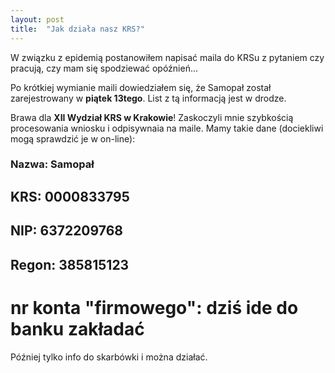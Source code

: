 ```yaml
---
layout: post
title:  "Jak działa nasz KRS?"
---
```


W związku z epidemią postanowiłem napisać maila do KRSu z pytaniem czy pracują, czy mam się spodziewać opóźnień...

Po krótkiej wymianie maili dowiedziałem się, że Samopał został zarejestrowany w __piątek 13tego__. List z tą informacją jest w drodze.

Brawa dla __XII Wydział KRS w Krakowie__! Zaskoczyli mnie szybkością procesowania wniosku i odpisywnaia na maile. Mamy takie dane (dociekliwi mogą sprawdzić je w on-line):

### Nazwa: Samopał
## KRS: 0000833795
## NIP: 6372209768
## Regon: 385815123
# nr konta "firmowego": **dziś ide do banku zakładać**

Później tylko info do skarbówki i można działać.
